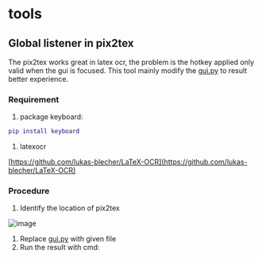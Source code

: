 # tools

## Global listener in pix2tex

The pix2tex works great in latex ocr, the problem is the hotkey applied only valid when the gui is focused.
This tool mainly modify the [gui.py](https://github.com/QianrenLi/tools/blob/master/gui_latexocr/gui.py) to result better experience.

### Requirement

1. package keyboard: 

```matlab
pip install keyboard
```

1. latexocr

[https://github.com/lukas-blecher/LaTeX-OCR](https://github.com/lukas-blecher/LaTeX-OCR)

### Procedure

1. Identify the location of pix2tex

![image](https://user-images.githubusercontent.com/51881852/198520201-051e1b8e-2797-45e7-937a-4c91e126cb62.png)


1. Replace [gui.py](https://github.com/QianrenLi/tools/blob/master/gui_latexocr/gui.py) with given file
2. Run the result with cmd:
